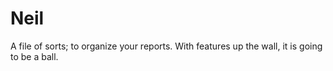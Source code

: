 # Neil
A file of sorts; to organize your reports. With features up the wall, it is going to be a ball.
